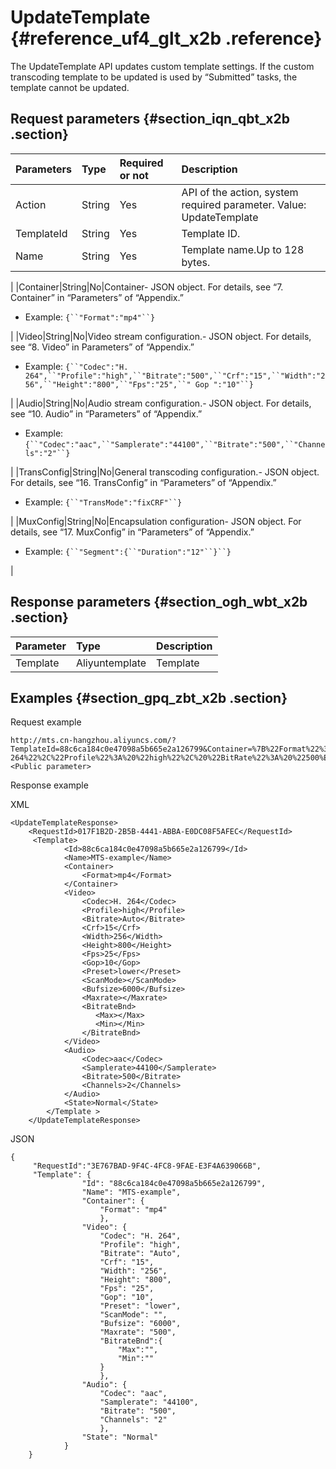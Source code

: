# UpdateTemplate {#reference_uf4_glt_x2b .reference}

The UpdateTemplate API updates custom template settings. If the custom transcoding template to be updated is used by “Submitted” tasks, the template cannot be updated.

## Request parameters {#section_iqn_qbt_x2b .section}

|Parameters|Type|Required or not|Description|
|:---------|:---|:--------------|:----------|
|Action|String|Yes|API of the action, system required parameter. Value: UpdateTemplate|
|TemplateId|String|Yes|Template ID.|
|Name|String|Yes|Template name.Up to 128 bytes.

|
|Container|String|No|Container-   JSON object. For details, see “7. Container” in “Parameters” of “Appendix.”
-   Example: `{``"Format":"mp4"``}`

|
|Video|String|No|Video stream configuration.-   JSON object. For details, see “8. Video” in Parameters” of “Appendix.”
-   Example: `{``"Codec":"H. 264",``"Profile":"high",``"Bitrate":"500",``"Crf":"15",``"Width":"256",``"Height":"800",``"Fps":"25",``" Gop ":"10"``}`

|
|Audio|String|No|Audio stream configuration.-   JSON object. For details, see “10. Audio” in “Parameters” of “Appendix.”
-   Example: `{``"Codec":"aac",``"Samplerate":"44100",``"Bitrate":"500",``"Channels":"2"``}`

|
|TransConfig|String|No|General transcoding configuration.-   JSON object. For details, see “16. TransConfig” in “Parameters” of “Appendix.”
-   Example: `{``"TransMode":"fixCRF"``}`

|
|MuxConfig|String|No|Encapsulation configuration-   JSON object. For details, see “17. MuxConfig” in “Parameters” of “Appendix.”
-   Example: `{``"Segment":{``"Duration":"12"``}``}`

|

## Response parameters {#section_ogh_wbt_x2b .section}

|Parameter|Type|Description|
|:--------|:---|:----------|
|Template|Aliyuntemplate|Template|

## Examples {#section_gpq_zbt_x2b .section}

Request example

```
http://mts.cn-hangzhou.aliyuncs.com/?TemplateId=88c6ca184c0e47098a5b665e2a126799&Container=%7B%22Format%22%3A%22mp4%22%7D&Video=%7B%22Codec%22%3A%20%22H. 264%22%2C%22Profile%22%3A%20%22high%22%2C%20%22BitRate%22%3A%20%22500%EF%BC%8C%22CRF%22%3A%20%2215%22%2C%20%22Width%22%3A%20%22256%22%2C%22Height%22%3A%20%22800%22%2C%20%22FPS%22%3A%20%2225%22%2C%20%22GOP%22%3A%20%2210%22%20%7D&Audio=%7B%20%22Codec%22%3A%20%22AAC%22%2C%22SampleRate%22%3A%20%2244100%22%2C%20%22BitRate%22%3A%20%22500%22%2C%20%22Channels%22%3A%20%222%22%20%7D&Action=UpdateTemplate&<Public parameter>
```

Response example

XML

```
<UpdateTemplateResponse>
    <RequestId>017F1B2D-2B5B-4441-ABBA-E0DC08F5AFEC</RequestId>
     <Template>
            <Id>88c6ca184c0e47098a5b665e2a126799</Id>
            <Name>MTS-example</Name>
            <Container>
                <Format>mp4</Format>
            </Container>
            <Video>
                <Codec>H. 264</Codec>
                <Profile>high</Profile>
                <Bitrate>Auto</Bitrate>
                <Crf>15</Crf>
                <Width>256</Width>
                <Height>800</Height>
                <Fps>25</Fps>
                <Gop>10</Gop>
                <Preset>lower</Preset>
                <ScanMode></ScanMode>
                <Bufsize>6000</Bufsize>
                <Maxrate></Maxrate>
                <BitrateBnd>
                   <Max></Max>
                   <Min></Min>
                </BitrateBnd>
            </Video>
            <Audio>
                <Codec>aac</Codec>
                <Samplerate>44100</Samplerate>
                <Bitrate>500</Bitrate>
                <Channels>2</Channels>
            </Audio>
            <State>Normal</State>
        </Template >
    </UpdateTemplateResponse>
```

JSON

```
{
     "RequestId":"3E767BAD-9F4C-4FC8-9FAE-E3F4A639066B",
     "Template": {
                "Id": "88c6ca184c0e47098a5b665e2a126799",
                "Name": "MTS-example",
                "Container": {
                    "Format": "mp4"
                    },
                "Video": {
                    "Codec": "H. 264",
                    "Profile": "high",
                    "Bitrate": "Auto",
                    "Crf": "15",
                    "Width": "256",
                    "Height": "800",
                    "Fps": "25",
                    "Gop": "10",
                    "Preset": "lower",
                    "ScanMode": "",
                    "Bufsize": "6000",
                    "Maxrate": "500",
                    "BitrateBnd":{
                        "Max":"",
                        "Min":""
                    }
                    },
                "Audio": {
                    "Codec": "aac",
                    "Samplerate": "44100",
                    "Bitrate": "500",
                    "Channels": "2"
                    },
                "State": "Normal"           
            }
    }
```

